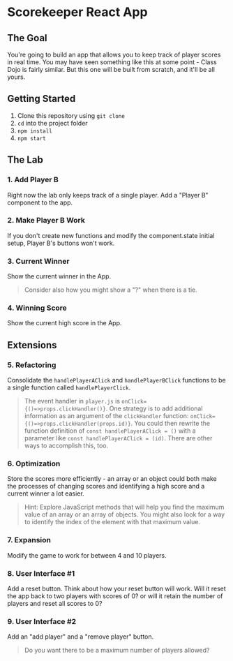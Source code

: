 # Scorekeeper React App

## The Goal

You're going to build an app that allows you to keep track of player scores in real time. You may have seen something like this at some point - Class Dojo is fairly similar. But this one will be built from scratch, and it'll be all yours. 

## Getting Started

1. Clone this repository using `git clone`
2. `cd` into the project folder
3. `npm install`
4. `npm start`

## The Lab

### 1. Add Player B  
Right now the lab only keeps track of a single player. Add a "Player B" component to the app.

### 2. Make Player B Work
If you don't create new functions and modify the component.state initial setup, Player B's buttons won't work.

### 3. Current Winner
Show the current winner in the App.
> Consider also how you might show a "?" when there is a tie.

### 4. Winning Score
Show the current high score in the App.

## Extensions

### 5. Refactoring
Consolidate the `handlePlayerAClick` and `handlePlayerBClick` functions to be a single function called `handlePlayerClick`.
> The event handler in `player.js` is `onClick={()=>props.clickHandler()}`. One strategy is to add additional information as an argument of the `clickHandler` function: `onClick={()=>props.clickHandler(props.id)}`. You could then rewrite the function definition of `const handlePlayerAClick = ()` with a parameter like `const handlePlayerAClick = (id)`. There are other ways to accomplish this, too.

### 6. Optimization
Store the scores more efficiently - an array or an object could both make the processes of changing scores and identifying a high score and a current winner a lot easier.
> Hint: Explore JavaScript methods that will help you find the maximum value of an array or an array of objects. You might also look for a way to identify the index of the element with that maximum value.

### 7. Expansion
Modify the game to work for between 4 and 10 players.

### 8. User Interface #1
Add a reset button.
Think about how your reset button will work. Will it reset the app back to two players with scores of 0? or will it retain the number of players and reset all scores to 0?

### 9. User Interface #2
Add an "add player" and a "remove player" button.
> Do you want there to be a maximum number of players allowed?
